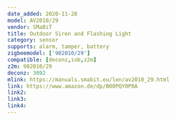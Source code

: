 ```yaml
---
date_added: 2020-11-28
model: AV2010/29
vendor: SMaBiT
title: Outdoor Siren and Flashing Light
category: sensor
supports: alarm, tamper, battery
zigbeemodel: ['902010/29']
compatible: [deconz,iob,z2m]
z2m: 902010/29
deconz: 3092 
mlink: https://manuals.smabit.eu/len/av2010_29.html
link: https://www.amazon.de/dp/B00PQY0P0A
link2: 
link3:
link4:
---
```


